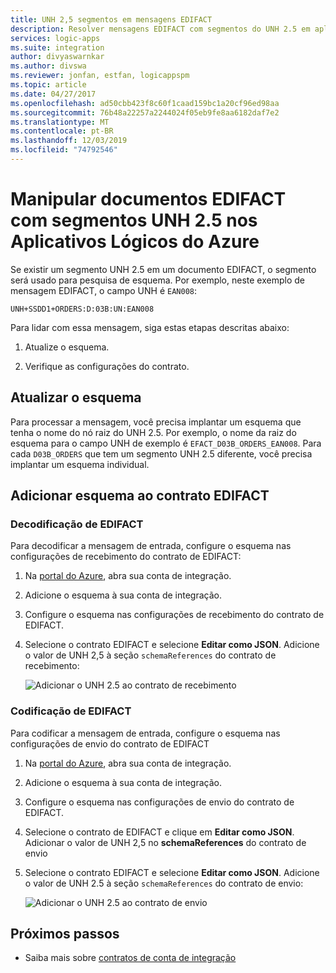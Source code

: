 ```yaml
---
title: UNH 2,5 segmentos em mensagens EDIFACT
description: Resolver mensagens EDIFACT com segmentos do UNH 2.5 em aplicativos lógicos do Azure com Enterprise Integration Pack
services: logic-apps
ms.suite: integration
author: divyaswarnkar
ms.author: divswa
ms.reviewer: jonfan, estfan, logicappspm
ms.topic: article
ms.date: 04/27/2017
ms.openlocfilehash: ad50cbb423f8c60f1caad159bc1a20cf96ed98aa
ms.sourcegitcommit: 76b48a22257a2244024f05eb9fe8aa6182daf7e2
ms.translationtype: MT
ms.contentlocale: pt-BR
ms.lasthandoff: 12/03/2019
ms.locfileid: "74792546"
---
```

# <a name="handle-edifact-documents-with-unh25-segments-in-azure-logic-apps"></a>Manipular documentos EDIFACT com segmentos UNH 2.5 nos Aplicativos Lógicos do Azure

Se existir um segmento UNH 2.5 em um documento EDIFACT, o segmento será usado para pesquisa de esquema. Por exemplo, neste exemplo de mensagem EDIFACT, o campo UNH é `EAN008`:

`UNH+SSDD1+ORDERS:D:03B:UN:EAN008`

Para lidar com essa mensagem, siga estas etapas descritas abaixo:

1. Atualize o esquema.

1. Verifique as configurações do contrato.

## <a name="update-the-schema"></a>Atualizar o esquema

Para processar a mensagem, você precisa implantar um esquema que tenha o nome do nó raiz do UNH 2.5. Por exemplo, o nome da raiz do esquema para o campo UNH de exemplo é `EFACT_D03B_ORDERS_EAN008`. Para cada `D03B_ORDERS` que tem um segmento UNH 2.5 diferente, você precisa implantar um esquema individual.

## <a name="add-schema-to-edifact-agreement"></a>Adicionar esquema ao contrato EDIFACT

### <a name="edifact-decode"></a>Decodificação de EDIFACT

Para decodificar a mensagem de entrada, configure o esquema nas configurações de recebimento do contrato de EDIFACT:

1. Na [portal do Azure](https://portal.azure.com), abra sua conta de integração.

1. Adicione o esquema à sua conta de integração.

1. Configure o esquema nas configurações de recebimento do contrato de EDIFACT.

1. Selecione o contrato EDIFACT e selecione **Editar como JSON**. Adicione o valor de UNH 2,5 à seção `schemaReferences` do contrato de recebimento:

   ![Adicionar o UNH 2.5 ao contrato de recebimento](./media/logic-apps-enterprise-integration-edifact_inputfile_unh2.5/image1.png)

### <a name="edifact-encode"></a>Codificação de EDIFACT

Para codificar a mensagem de entrada, configure o esquema nas configurações de envio do contrato de EDIFACT

1. Na [portal do Azure](https://portal.azure.com), abra sua conta de integração.

1. Adicione o esquema à sua conta de integração.

1. Configure o esquema nas configurações de envio do contrato de EDIFACT.

1. Selecione o contrato de EDIFACT e clique em **Editar como JSON**.  Adicionar o valor de UNH 2,5 no **schemaReferences** do contrato de envio

1. Selecione o contrato EDIFACT e selecione **Editar como JSON**. Adicione o valor de UNH 2.5 à seção `schemaReferences` do contrato de envio:

   ![Adicionar o UNH 2.5 ao contrato de envio](./media/logic-apps-enterprise-integration-edifact_inputfile_unh2.5/image2.png)

## <a name="next-steps"></a>Próximos passos

* Saiba mais sobre [contratos de conta de integração](../logic-apps/logic-apps-enterprise-integration-agreements.md)